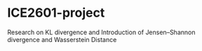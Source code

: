 # ICE2601-project
Research on KL divergence and Introduction of Jensen–Shannon divergence and Wasserstein Distance
